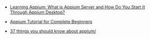 * [Learning Appium: What is Appium Server and How Do You Start It Through Appium Desktop? ](http://www.tjmaher.com/2017/04/learning-appium-what-is-appium-server.html)


* [Appium Tutorial for Complete Beginners](http://www.testingdiaries.com/appium-tutorial/)
* [37 things you should know about appium/](http://bitbar.com/37-things-you-should-know-about-appium/)
